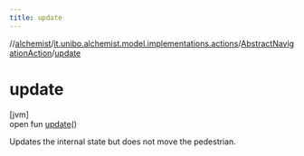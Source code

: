```yaml
---
title: update
---
```

//[alchemist](../../../index.html)/[it.unibo.alchemist.model.implementations.actions](../index.html)/[AbstractNavigationAction](index.html)/[update](update.html)



# update



[jvm]\
open fun [update](update.html)()



Updates the internal state but does not move the pedestrian.




